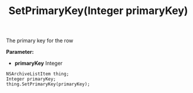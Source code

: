 ﻿---
uid: crmscript_ref_NSArchiveListItem_SetPrimaryKey
title: SetPrimaryKey(Integer primaryKey)
intellisense: NSArchiveListItem.SetPrimaryKey
keywords: NSArchiveListItem, GetPrimaryKey
so.topic: reference
---

The  primary key for the row

**Parameter:** 
 - **primaryKey** Integer

```crmscript
NSArchiveListItem thing;
Integer primaryKey;
thing.SetPrimaryKey(primaryKey);
```

